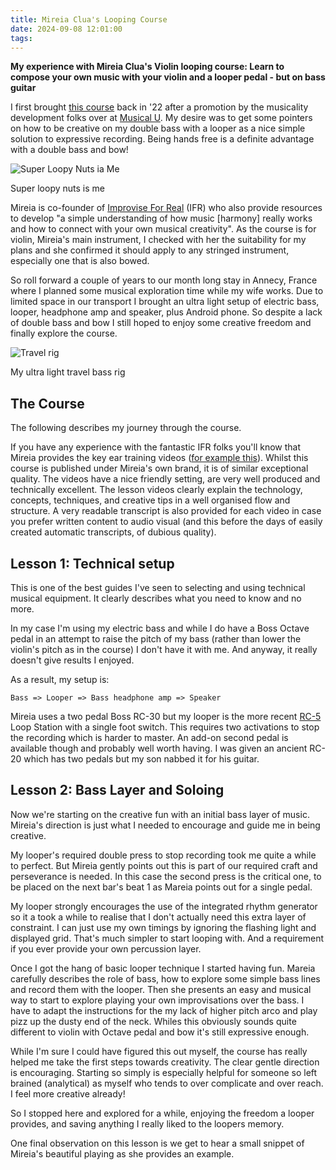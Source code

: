 ```yaml
---
title: Mireia Clua's Looping Course
date: 2024-09-08 12:01:00
tags:
---
```


**My experience with Mireia Clua's Violin looping course: Learn to compose your own music with your violin and a looper pedal - but on bass guitar**

I first brought [this course](https://mireiaclua.com/violin-looping-course/) back in '22 after a promotion by the musicality development folks over at [Musical U](https://www.musical-u.com/). My desire was to get some pointers on how to be creative on my double bass with a looper as a nice simple solution to expressive recording. Being hands free is a definite advantage with a double bass and bow!

![Super Loopy Nuts ia Me](/images/superloopynuts.jpg)
<figcaption>Super loopy nuts is me</figcaption>

Mireia is co-founder of [Improvise For Real](https://improviseforreal.com/) (IFR) who also provide resources to develop "a simple understanding of how music [harmony] really works and how to connect with your own musical creativity". As the course is for violin, Mireia's main instrument, I checked with her the suitability for my plans and she confirmed it should apply to any stringed instrument, especially one that is also bowed.

So roll forward a couple of years to our month long stay in Annecy, France where I planned some musical exploration time while my wife works. Due to limited space in our transport I brought an ultra light setup of electric bass, looper, headphone amp and speaker, plus Android phone. So despite a lack of double bass and bow I still hoped to enjoy some creative freedom and finally explore the course. 

![Travel rig](/images/travel-rig.jpg)
<figcaption>My ultra light travel bass rig</figcaption>

## The Course

The following describes my journey through the course.

If you have any experience with the fantastic IFR folks you'll know that Mireia provides the key ear training videos ([for example this](https://www.youtube.com/watch?v=5lmPD6r66Wk)). Whilst this course is published under Mireia's own brand, it is of similar exceptional quality. The videos have a nice friendly setting, are very well produced and technically excellent. The lesson videos clearly explain the technology, concepts, techniques, and creative tips in a well organised flow and structure. A very readable transcript is also provided for each video in case you prefer written content to audio visual (and this before the days of easily created automatic transcripts, of dubious quality).

## Lesson 1: Technical setup

This is one of the best guides I've seen to selecting and using technical musical equipment. It clearly describes what you need to know and no more.

In my case I'm using my electric bass and while I do have a Boss Octave pedal in an attempt to raise the pitch of my bass (rather than lower the violin's pitch as in the course) I don't have it with me. And anyway, it really doesn't give results I enjoyed.

As a result, my setup is:

    Bass => Looper => Bass headphone amp => Speaker

Mireia uses a two pedal Boss RC-30 but my looper is the more recent [RC-5](https://www.boss.info/global/products/rc-5/) Loop Station with a single foot switch. This requires two activations to stop the recording which is harder to master. An add-on second pedal is available though and probably well worth having. I was given an ancient RC-20 which has two pedals but my son nabbed it for his guitar. 

## Lesson 2: Bass Layer and Soloing

Now we're starting on the creative fun with an initial bass layer of music. Mireia's direction is just what I needed to encourage and guide me in being creative.

My looper's required double press to stop recording took me quite a while to perfect. But Mireia gently points out this is part of our required craft and perseverance is needed. In this case the second press is the critical one, to be placed on the next bar's beat 1 as Mareia points out for a single pedal.

My looper strongly encourages the use of the integrated rhythm generator so it a took a while to realise that I don't actually need this extra layer of constraint. I can just use my own timings by ignoring the flashing light and displayed grid. That's much simpler to start looping with. And a requirement if you ever provide your own percussion layer. 

Once I got the hang of basic looper technique I started having fun. Mareia carefully describes the role of bass, how to explore some simple bass lines and record them with the looper. Then she presents an easy and musical way to start to explore playing your own improvisations over the bass. I have to adapt the instructions for the my lack of higher pitch arco and play pizz up the dusty end of the neck. Whiles this obviously sounds quite different to violin with Octave pedal and bow it's still expressive enough. 

While I'm sure I could have figured this out myself, the course has really helped me take the first steps towards creativity. The clear gentle direction is encouraging. Starting so simply is especially helpful for someone so left brained (analytical) as myself who tends to over complicate and over reach. I feel more creative already!

So I stopped here and explored for a while, enjoying the freedom a looper provides, and saving anything I really liked to the loopers memory.

One final observation on this lesson is we get to hear a small snippet of Mireia's beautiful playing as she provides an example.
